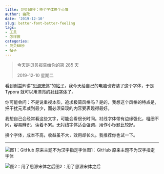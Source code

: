 ```yaml
---
title: 贝贝60秒：换个字体换个心情
author: 曲政
date: '2019-12-10'
slug: better-font-better-feeling
tags:
- 工具
- 怎样做
categories:
- 贝贝60秒
- 帖子
---
```

> 今天是贝贝报告给你的第 285 天
>
> 2019-12-10 星期二 

看到谢益辉讲“[思源宋体](https://source.typekit.com/source-han-serif/cn/)”的[帖子](https://yihui.org/cn/2017/04/source-han-serif/)，我今天给自己的电脑也安装了这个字体，于是 Typora 就可以用漂亮的[衬线字体](https://cloud.tencent.com/developer/article/1162726)了。

你可能会问：不是说重视本质，追求极简风格吗？是的，我想这个风格的特点是，把干扰元素减到最少，而必须呈现的内容要表现得最好。

我想自己会经常看这些文字，可能会看很长时间。衬线字体带有边缘强化，粗细不同，容易辨识，读着不累。无衬线字体适合强调，用作小标题比较好。

换个字体，成本不高，收益虽不大，效用却长久。我推荐你也试一下。

---

![图1：GitHub 原来主题不为汉字指定字体](https://tva1.sinaimg.cn/large/006tNbRwgy1g9u2tzk8evj317g0f0tbx.jpg)图1：GitHub 原来主题不为汉字指定字体

![图2：用了思源宋体之后](https://tva1.sinaimg.cn/large/006tNbRwgy1g9u2u6qxajj315a0mm43k.jpg)图2：用了思源宋体之后